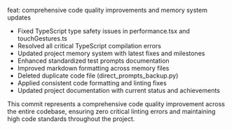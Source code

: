 feat: comprehensive code quality improvements and memory system updates

- Fixed TypeScript type safety issues in performance.tsx and touchGestures.ts
- Resolved all critical TypeScript compilation errors
- Updated project memory system with latest fixes and milestones
- Enhanced standardized test prompts documentation
- Improved markdown formatting across memory files
- Deleted duplicate code file (direct_prompts_backup.py)
- Applied consistent code formatting and linting fixes
- Updated project documentation with current status and achievements

This commit represents a comprehensive code quality improvement across the entire codebase, ensuring zero critical linting errors and maintaining high code standards throughout the project.